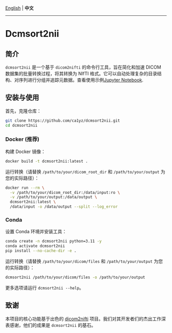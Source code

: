 [English](./README.md) | **中文**

---

# Dcmsort2nii

## 简介

`dcmsort2nii` 是一个基于 `dicom2nifti` 的命令行工具，旨在简化和加速 DICOM 数据集的批量转换过程，将其转换为 NIfTI 格式。它可以自动处理复杂的目录结构、对序列进行分组并追踪元数据。查看使用示例[Jupyter Notebook](./example/example_notebook.ipynb).

## 安装与使用

首先，克隆仓库：
```bash
git clone https://github.com/ca1yz/dcmsort2nii.git
cd dcmsort2nii
```

### Docker (推荐)

构建 Docker 镜像：
```bash
docker build -t dcmsort2nii:latest .
```

运行转换（请替换 `/path/to/your/dicom_root_dir` 和 `/path/to/your/output` 为您的实际路径）：
```bash
docker run --rm \
  -v /path/to/your/dicom_root_dir:/data/input:ro \
  -v /path/to/your/output:/data/output \
  dcmsort2nii:latest \
  /data/input -o /data/output --split --log_error
```

### Conda

设置 Conda 环境并安装工具：
```bash
conda create -n dcmsort2nii python=3.11 -y
conda activate dcmsort2nii
pip install --no-cache-dir -e .
```

运行转换（请替换 `/path/to/your/dicom/files` 和 `/path/to/your/output` 为您的实际路径）：
```bash
dcmsort2nii /path/to/your/dicom/files -o /path/to/your/output
```

更多选项请运行 `dcmsort2nii --help`。

## 致谢

本项目的核心功能基于出色的 [dicom2nifti](https://github.com/icometrix/dicom2nifti) 项目。我们对其开发者们的杰出工作深表感谢，他们的成果是 `dcmsort2nii` 的基石。